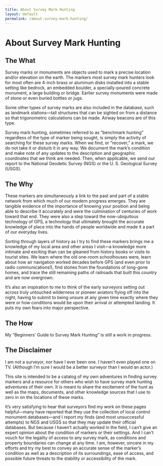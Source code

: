 ```yaml
---
title: About Survey Mark Hunting
layout: default
permalink: /about-survey-mark-hunting/
---
```


# About Survey Mark Hunting

## The What

Survey marks or monuments are objects used to mark a precise location and/or elevation on the earth. The markers most survey mark hunters look for most often are 4-inch brass or aluminum disks installed into a stable setting like bedrock, an embedded boulder, a specially-poured concrete monument, a large building or bridge. Earlier survey monuments were made of stone or even buried bottles or jugs.

Some other types of survey marks are also included in the database, such as landmark stations—tall structures that can be sighted on from a distance so that trigonometric calculations can be made. Airway beacons are of this type.

Survey mark hunting, sometimes referred to as “benchmark hunting” regardless of the type of marker being sought, is simply the activity of searching for these survey marks. When we find, or “recover,” a mark, we do not take it or disturb it in any way. We document the mark’s condition and make note of any updates to the description and geographic coordinates that we think are needed. Then, when applicable, we send our report to the National Geodetic Survey (NGS) or the U. S. Geological Survey (USGS).

## The Why

These markers are simultaneously a link to the past and part of a stable network from which much of our modern progress emerges. They are tangible evidence of the importance of knowing your position and being able to describe it accurately and were the culmination of centuries of work toward that end. They were also a step toward the now-ubiquitous technology of GPS, a technology that ultimately brought the accurate knowledge of place into the hands of people worldwide and made it a part of our everyday lives.

Sorting through layers of history as I try to find these markers brings me a knowledge of my local area and other areas I visit—a knowledge more intimate and exciting than can be gleaned from history books or visits to tourist sites. We learn where the old one-room schoolhouses were, learn about how air navigation worked decades before GPS (and even prior to radio communications!), find stones from the foundations of long-gone homes, and trace the still remaining paths of railroads that built this country and are now overgrown.

It’s also an inspiration to me to think of the early surveyors setting out across truly untouched wilderness or pioneer aviators flying off into the night, having to submit to being unsure at any given time exactly where they were or how conditions would be upon their arrival or attempted landing. It puts my own fears into major perspective.

## The How

My “Beginners’ Guide to Survey Mark Hunting” is still a work in progress.

## The Disclaimer

I am not a surveyor, nor have I ever been one. I haven’t even played one on TV. (Although I’m sure I would be a better surveyor than I would an actor.)

This site is intended to be a catalog of my own adventures in finding survey markers and a resource for others who wish to have survey mark hunting adventures of their own. It is meant to share the excitement of the hunt as well as the maps, documents, and other knowledge sources that I use to zero in on the locations of these marks.

It’s very satisfying to hear that surveyors find my work on these pages helpful—many have reported that they use the collection of local control monument databases—and I report my finds (and most unsuccessful attempts) to NGS and USGS so that they may update their official databases. But because I haven’t actually worked in the field, I can’t give an expert opinion about the condition of markers or their settings. And I can’t vouch for the legality of access to any survey mark, as conditions and property boundaries can change at any time. I am, however, sincere in my efforts and try my best to convey an accurate sense of the marker’s condition as well as a description of its surroundings, ease of access, and possible future threats to the stability or accessibility of the mark.